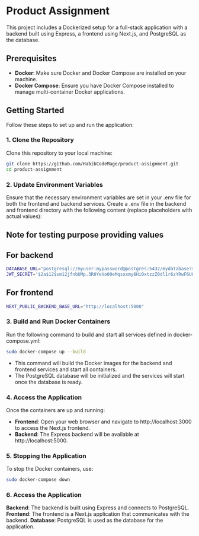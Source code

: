 # Product Assignment

This project includes a Dockerized setup for a full-stack application with a backend built using Express, a frontend using Next.js, and PostgreSQL as the database.

## Prerequisites

- **Docker**: Make sure Docker and Docker Compose are installed on your machine.
- **Docker Compose**: Ensure you have Docker Compose installed to manage multi-container Docker applications.

## Getting Started

Follow these steps to set up and run the application:

### 1. Clone the Repository

Clone this repository to your local machine:

```bash
git clone https://github.com/HabibCodeMage/product-assignment.git
cd product-assignment
```

### 2. Update Environment Variables
Ensure that the necessary environment variables are set in your .env file for both the frontend and backend services. Create a .env file in the backend and frontend directory with the following content (replace placeholders with actual values):
## Note for testing purpose providing values


## For backend
```bash
DATABASE_URL="postgresql://myuser:mypassword@postgres:5432/mydatabase?schema=public"
JWT_SECRET='$2a$12$sm12jfnbUMp.3R0YeVo00eMqsxxmy6Hi0xtzzZ0dl1r6zYRwF6UQ.'
```
## For frontend
```bash
NEXT_PUBLIC_BACKEND_BASE_URL="http://localhost:5000"
```

### 3. Build and Run Docker Containers
Run the following command to build and start all services defined in docker-compose.yml:

```bash
sudo docker-compose up --build
```
- This command will build the Docker images for the backend and frontend services and start all containers.
- The PostgreSQL database will be initialized and the services will start once the database is ready.


### 4. Access the Application
Once the containers are up and running:

- <strong>Frontend</strong>: Open your web browser and navigate to http://localhost:3000 to access the Next.js frontend.
- <strong>Backend</strong>: The Express backend will be available at http://localhost:5000.

### 5. Stopping the Application
To stop the Docker containers, use:
```bash
sudo docker-compose down
```
### 6. Access the Application

**Backend**: The backend is built using Express and connects to PostgreSQL.
**Frontend**: The frontend is a Next.js application that communicates with the backend.
**Database**: PostgreSQL is used as the database for the application.
